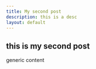 ```yaml
---
title: My second post
description: this is a desc
layout: default
---
```


## this is my second post

generic content